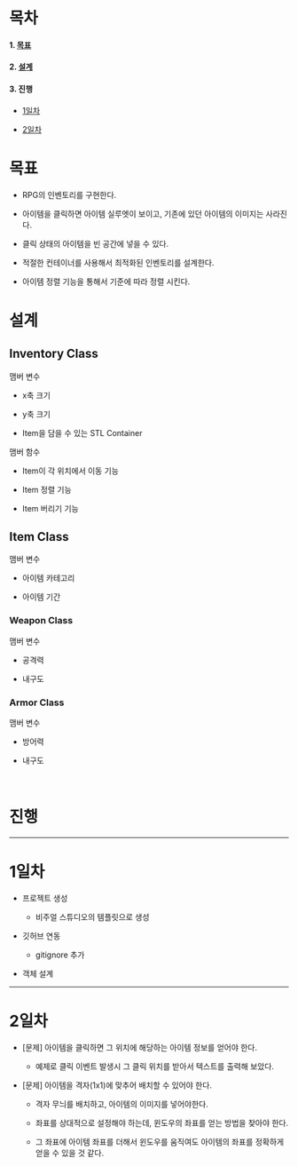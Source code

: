 # 목차

#### 1. [목표](#목표)

#### 2. [설계](#설계)

#### 3. 진행

- [1일차](#1일차)

- [2일차](#2일차)



# 목표

- RPG의 인벤토리를 구현한다.

- 아이템을 클릭하면 아이템 실루엣이 보이고, 기존에 있던 아이템의 이미지는 사라진다.

- 클릭 상태의 아이템을 빈 공간에 넣을 수 있다.

- 적절한 컨테이너를 사용해서 최적화된 인벤토리를 설계한다.

- 아이템 정렬 기능을 통해서 기준에 따라 정렬 시킨다.

# 설계

## Inventory Class

맴버 변수

- x축 크기

- y축 크기

- Item을 담을 수 있는  STL Container

맴버 함수

- Item이 각 위치에서 이동 기능

- Item 정렬 기능

- Item 버리기 기능

## Item Class

맴버 변수

- 아이템 카테고리

- 아이템 기간

### Weapon Class

맴버 변수

- 공격력

- 내구도

### Armor Class

맴버 변수

- 방어력

- 내구도

  

# 진행

---

# 1일차

- 프로젝트 생성
  
  - 비주얼 스튜디오의 템플릿으로 생성

- 깃허브 연동
  
  - gitignore 추가

- 객체 설계



---

# 2일차

- [문제] 아이템을 클릭하면 그 위치에 해당하는 아이템 정보를 얻어야 한다.
  
  - 예제로 클릭 이벤트 발생시 그 클릭 위치를 받아서 텍스트를 출력해 보았다.

- [문제] 아이템을 격자(1x1)에 맞추어 배치할 수 있어야 한다.
  
  - 격자 무늬를 배치하고, 아이템의 이미지를 넣어야한다.
  
  - 좌표를 상대적으로 설정해야 하는데, 윈도우의 좌표를 얻는 방법을 찾아야 한다.
  
  - 그 좌표에 아이템 좌표를 더해서 윈도우를 움직여도 아이템의 좌표를 정확하게 얻을 수 있을 것 같다.
